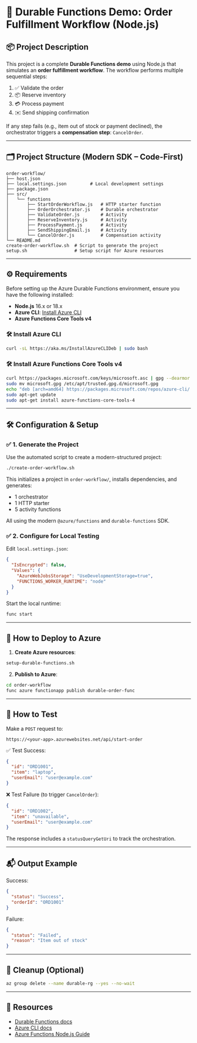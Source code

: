 # 🧾 Durable Functions Demo: Order Fulfillment Workflow (Node.js)

## 📦 Project Description

This project is a complete **Durable Functions demo** using Node.js that simulates an **order fulfillment workflow**. The workflow performs multiple sequential steps:
1. ✅ Validate the order
2. 📦 Reserve inventory
3. 💳 Process payment
4. ✉️ Send shipping confirmation

If any step fails (e.g., item out of stock or payment declined), the orchestrator triggers a **compensation step**: `CancelOrder`.

---

## 🗂 Project Structure (Modern SDK – Code-First)

```
order-workflow/
├── host.json
├── local.settings.json         # Local development settings
├── package.json
├── src/
│   └── functions
│       ├── StartOrderWorkflow.js   # HTTP starter function
│       ├── OrderOrchestrator.js    # Durable orchestrator
│       ├── ValidateOrder.js        # Activity
│       ├── ReserveInventory.js     # Activity
│       ├── ProcessPayment.js       # Activity
│       ├── SendShippingEmail.js    # Activity
│       └── CancelOrder.js          # Compensation activity
└── README.md
create-order-workflow.sh  # Script to generate the project
setup.sh                  # Setup script for Azure resources
```

---

## ⚙️ Requirements

Before setting up the Azure Durable Functions environment, ensure you have the following installed:

- **Node.js** 16.x or 18.x
- **Azure CLI**: [Install Azure CLI](https://learn.microsoft.com/cli/azure/install-azure-cli)
- **Azure Functions Core Tools v4**

### 🛠 Install Azure CLI

```bash
curl -sL https://aka.ms/InstallAzureCLIDeb | sudo bash
```

### 🛠 Install Azure Functions Core Tools v4

```bash
curl https://packages.microsoft.com/keys/microsoft.asc | gpg --dearmor > microsoft.gpg
sudo mv microsoft.gpg /etc/apt/trusted.gpg.d/microsoft.gpg
echo "deb [arch=amd64] https://packages.microsoft.com/repos/azure-cli/ $(lsb_release -cs) main" | sudo tee /etc/apt/sources.list.d/azure-cli.list
sudo apt-get update
sudo apt-get install azure-functions-core-tools-4
```

---

## 🛠️ Configuration & Setup

### ✅ 1. Generate the Project

Use the automated script to create a modern-structured project:

```bash
./create-order-workflow.sh
```

This initializes a project in `order-workflow/`, installs dependencies, and generates:

- 1 orchestrator
- 1 HTTP starter
- 5 activity functions

All using the modern `@azure/functions` and `durable-functions` SDK.

### ✅ 2. Configure for Local Testing

Edit `local.settings.json`:

```json
{
  "IsEncrypted": false,
  "Values": {
    "AzureWebJobsStorage": "UseDevelopmentStorage=true",
    "FUNCTIONS_WORKER_RUNTIME": "node"
  }
}
```

Start the local runtime:

```bash
func start
```

---

## 🚀 How to Deploy to Azure

1. **Create Azure resources**:

```bash
setup-durable-functions.sh
```

2. **Publish to Azure**:

```bash
cd order-workflow
func azure functionapp publish durable-order-func
```

---

## 🧪 How to Test

Make a `POST` request to:

```
https://<your-app>.azurewebsites.net/api/start-order
```

✅ Test Success:
```json
{
  "id": "ORD1001",
  "item": "laptop",
  "userEmail": "user@example.com"
}
```

❌ Test Failure (to trigger `CancelOrder`):
```json
{
  "id": "ORD1002",
  "item": "unavailable",
  "userEmail": "user@example.com"
}
```

The response includes a `statusQueryGetUri` to track the orchestration.

---

## 📬 Output Example

Success:
```json
{
  "status": "Success",
  "orderId": "ORD1001"
}
```

Failure:
```json
{
  "status": "Failed",
  "reason": "Item out of stock"
}
```

---

## 🧼 Cleanup (Optional)

```bash
az group delete --name durable-rg --yes --no-wait
```

---

## 📘 Resources

- [Durable Functions docs](https://learn.microsoft.com/azure/azure-functions/durable/durable-functions-overview)
- [Azure CLI docs](https://learn.microsoft.com/cli/azure/)
- [Azure Functions Node.js Guide](https://learn.microsoft.com/azure/azure-functions/functions-reference-node)
